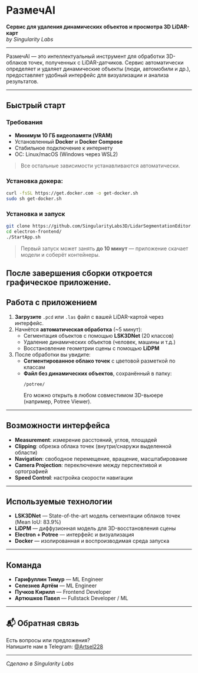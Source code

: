 #  РазмечAI  
**Сервис для удаления динамических объектов и просмотра 3D LiDAR-карт**  
*by Singularity Labs*

---

РазмечAI — это интеллектуальный инструмент для обработки 3D-облаков точек, полученных с LiDAR-датчиков. Сервис автоматически определяет и удаляет динамические объекты (люди, автомобили и др.), предоставляет удобный интерфейс для визуализации и анализа результатов.

---

##  Быстрый старт

### Требования
- **Минимум 10 ГБ видеопамяти (VRAM)**  
- Установленный **Docker** и **Docker Compose**  
- Стабильное подключение к интернету  
- ОС: Linux/macOS (Windows через WSL2)

> Все остальные зависимости устанавливаются автоматически.

### Установка докера:

```bash
curl -fsSL https://get.docker.com -o get-docker.sh
sudo sh get-docker.sh
```

### Установка и запуск

```bash
git clone https://github.com/SingularityLabs3D/LidarSegmentationEditor.git
cd electron-frontend/
./StartApp.sh
```

> Первый запуск может занять **до 10 минут** — приложение скачает модели и соберёт контейнеры.

После завершения сборки откроется графическое приложение.
---

##  Работа с приложением

1. **Загрузите** `.pcd` или `.las` файл с вашей LiDAR-картой через интерфейс.
2. Начнётся **автоматическая обработка** (~5 минут):
   - Сегментация объектов с помощью **LSK3DNet** (20 классов)
   - Удаление динамических объектов (человек, машины и т.д.)
   - Восстановление геометрии сцены с помощью **LiDPM**
3. После обработки вы увидите:
   - **Сегментированное облако точек** с цветовой разметкой по классам
   - **Файл без динамических объектов**, сохранённый в папку:  
     ```
     /potree/
     ```
     Его можно открыть в любом совместимом 3D-вьюере (например, Potree Viewer).

---

##  Возможности интерфейса

- **Measurement**: измерение расстояний, углов, площадей  
- **Clipping**: обрезка облака точек (внутри/снаружи выделенной области)  
- **Navigation**: свободное перемещение, вращение, масштабирование  
- **Camera Projection**: переключение между перспективой и ортографией  
- **Speed Control**: настройка скорости навигации  

---

##  Используемые технологии

- **LSK3DNet** — State-of-the-art модель сегментации облаков точек (Mean IoU: 83.9%)  
- **LiDPM** — диффузионная модель для 3D-восстановления сцены  
- **Electron + Potree** — интерфейс и визуализация  
- **Docker** — изолированная и воспроизводимая среда запуска  

---

##  Команда

- **Гарифуллин Тимур** — ML Engineer  
- **Селезнев Артём** — ML Engineer  
- **Пучков Кирилл** — Frontend Developer  
- **Артюшков Павел** — Fullstack Developer / ML

---

## 📬 Обратная связь

Есть вопросы или предложения?  
Напишите нам в Telegram: [@Artsel228](https://t.me/Artsel228 )

---

*Сделано в Singularity Labs*
